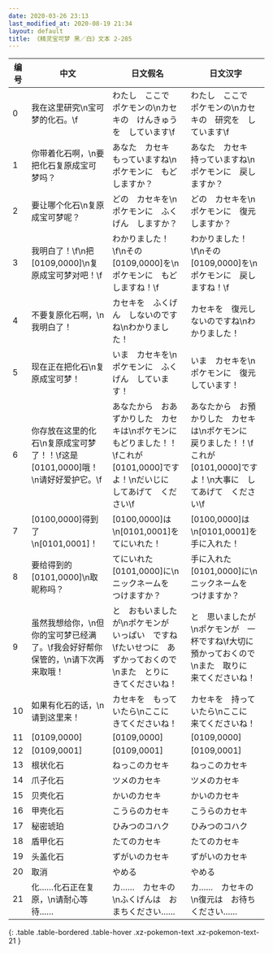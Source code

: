 ```yaml
---
date: 2020-03-26 23:13
last_modified_at: 2020-08-19 21:34
layout: default
title: 《精灵宝可梦 黑／白》文本 2-285
---
```

| 编号 | 中文 | 日文假名 | 日文汉字 |
| ---- | ---- | ---- | --- |
| 0 | 我在这里研究\n宝可梦的化石。\f | わたし　ここで　ポケモンの\nカセキの　けんきゅうを　しています\f | わたし　ここで　ポケモンの\nカセキの　研究を　しています\f |
| 1 | 你带着化石啊，\n要把化石复原成宝可梦吗？ | あなた　カセキ　もっていますね\nポケモンに　もどしますか？ | あなた　カセキ　持っていますね\nポケモンに　戻しますか？ |
| 2 | 要让哪个化石\n复原成宝可梦呢？ | どの　カセキを\nポケモンに　ふくげん　しますか？ | どの　カセキを\nポケモンに　復元しますか？ |
| 3 | 我明白了！\f\n把[0109,0000]\n复原成宝可梦对吧！\f | わかりました！\f\nその　[0109,0000]を\nポケモンに　もどしますね！\f | わかりました！\f\nその　[0109,0000]を\nポケモンに　戻しますね！\f |
| 4 | 不要复原化石啊，\n我明白了！ | カセキを　ふくげん　しないのですね\nわかりました！ | カセキを　復元しないのですね\nわかりました！ |
| 5 | 现在正在把化石\n复原成宝可梦！ | いま　カセキを\nポケモンに　ふくげん　しています！ | いま　カセキを\nポケモンに　復元　しています！ |
| 6 | 你存放在这里的化石\n复原成宝可梦了！！\f这是[0101,0000]哦！\n请好好爱护它。\f | あなたから　おあずかりした　カセキは\nポケモンに　もどりました！！\fこれが　[0101,0000]ですよ！\nだいじに　してあげて　ください\f | あなたから　お預かりした　カセキは\nポケモンに　戻りました！！\fこれが　[0101,0000]ですよ！\n大事に　してあげて　ください\f |
| 7 | [0100,0000]得到了\n[0101,0001]！ | [0100,0000]は\n[0101,0001]を　てにいれた！ | [0100,0000]は\n[0101,0001]を　手に入れた！ |
| 8 | 要给得到的[0101,0000]\n取昵称吗？ | てにいれた　[0101,0000]に\nニックネームを　つけますか？ | 手に入れた　[0101,0000]に\nニックネームを　つけますか？ |
| 9 | 虽然我想给你，\n但你的宝可梦已经满了。\f我会好好帮你保管的，\n请下次再来取哦！ | と　おもいましたが\nポケモンが　いっぱい　ですね\fたいせつに　あずかっておくので\nまた　とりに　きてくださいね！ | と　思いましたが\nポケモンが　一杯ですね\f大切に　預かっておくので\nまた　取りに　来てくださいね！ |
| 10 | 如果有化石的话，\n请到这里来！ | カセキを　もっていたら\nここに　きてくださいね！ | カセキを　持っていたら\nここに　来てくださいね！ |
| 11 | [0109,0000] | [0109,0000] | [0109,0000] |
| 12 | [0109,0001] | [0109,0001] | [0109,0001] |
| 13 | 根状化石 | ねっこのカセキ | ねっこのカセキ |
| 14 | 爪子化石 | ツメのカセキ | ツメのカセキ |
| 15 | 贝壳化石 | かいのカセキ | かいのカセキ |
| 16 | 甲壳化石 | こうらのカセキ | こうらのカセキ |
| 17 | 秘密琥珀 | ひみつのコハク | ひみつのコハク |
| 18 | 盾甲化石 | たてのカセキ | たてのカセキ |
| 19 | 头盖化石 | ずがいのカセキ | ずがいのカセキ |
| 20 | 取消 | やめる | やめる |
| 21 | 化……化石正在复原，\n请耐心等待…… | カ……　カセキの\nふくげんは　おまちください…… | カ……　カセキの\n復元は　お待ちください…… |
{: .table .table-bordered .table-hover .xz-pokemon-text .xz-pokemon-text-21 }